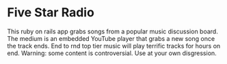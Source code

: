 # Five Star Radio

This ruby on rails app grabs songs from a popular music discussion board. The medium is an embedded YouTube player that grabs a new song once the track ends. End to rnd top tier music will play terrific tracks for hours on end. Warning: some content is controversial. Use at your own disgression.

